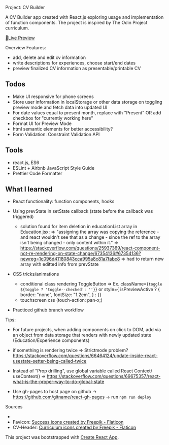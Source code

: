 Project: CV Builder

A CV Builder app created with React.js exploring usage and implementation of function components. The project is inspired by The Odin Project curriculum.

<a href="https://dicristea.github.io/cv-builder/">🔗Live Preview</a>

Overview
Features:

- add, delete and edit cv information
- write descriptions for experiences, choose start/end dates
- preview finalized CV information as presentable/printable CV

## Todos

- Make UI responsive for phone screens
- Store user information in localStorage or other data storage on toggling preview mode and fetch data into updated UI
- For date values equal to present month, replace with "Present" OR add checkbox for "currently working here"
- Format UI for Preview Mode
- html semantic elements for better accessibility?
- Form Validation: Constraint Validation API

## Tools

- react.js, ES6
- ESLint + Airbnb JavaScript Style Guide
- Prettier Code Formatter

## What I learned

- React functionality: function components, hooks
- Using prevState in setState callback (state before the callback was triggered)

  - solution found for item deletion in educationList array in Education.jsx:
    => "assigning the array was copying the reference - and react wouldn't see that as a change - since the ref to the array isn't being changed - only content within it."
    => https://stackoverflow.com/questions/25937369/react-component-not-re-rendering-on-state-change/67354136#67354136?newreg=1c096d41180843cca995a8c81a7fabc8
    => had to return new array with editted info from prevState

- CSS tricks/animations
  - conditional class rendering
    ToggleButton => Ex. className={`toggle ${toggle ? 'toggle--checked': ''}`} or style={ isPreviewActive ? {
    border: "none",
    fontSize: "1.2em",
    }
    : {}
  - touchscreen css (touch-action: pan-x;)
- Practiced github branch workflow

Tips:

- For future projects, when adding components on click to DOM, add via an object from data storage that renders with newly updated state (Education/Experience components)
- if something is rendering twice => Strictmode problem? https://stackoverflow.com/questions/66464124/update-inside-react-usestate-setter-being-called-twice
- Instead of "Prop drilling", use global variable called React Context/ useContext() => https://stackoverflow.com/questions/69675357/react-what-is-the-proper-way-to-do-global-state

- Use gh-pages to host page on github
  -> https://github.com/gitname/react-gh-pages
  -> run `npm run deploy`

Sources

-
- Favicon:
  <a href="https://www.flaticon.com/free-icons/success" title="success icons">Success icons created by Freepik - Flaticon</a>
- CV-Header:
  <a href="https://www.flaticon.com/free-icons/curriculum" title="curriculum icons">Curriculum icons created by Freepik - Flaticon</a>

This project was bootstrapped with [Create React App](https://github.com/facebook/create-react-app).
